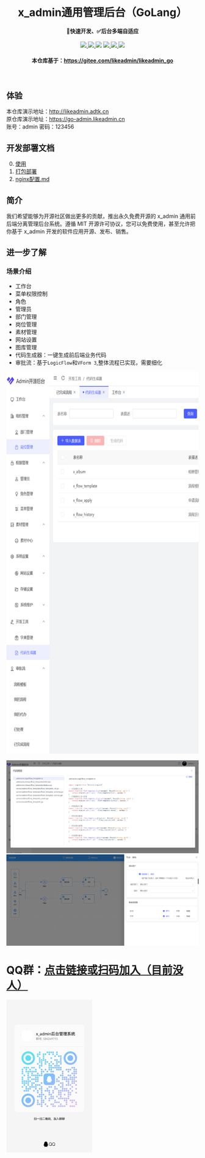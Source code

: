 <h1 align="center">x_admin通用管理后台（GoLang）</h1>
<h4 align="center">🚀快速开发、✅后台多端自适应</h4> 
<p align="center">
<a href=""><img src="https://img.shields.io/badge/Go-1.21+-69d6e1
"> </a><a href="#"> <img src="https://img.shields.io/badge/Gin-1.9.1-3176d9"> </a><a href="https://www.tslang.cn/"><img src="https://img.shields.io/badge/TypeScript-5-294e80"></a> <a href="#"><img src="https://img.shields.io/badge/Vue.js-3-4eb883"> </a><a href="#"><img src="https://img.shields.io/badge/vite-4-ffc018"> </a><a href="#"><img src="https://img.shields.io/badge/Element Plus-2-409eff"> </a>
<!-- <a target="_blank" href="https://www.docker.com/"><img src="https://img.shields.io/badge/Docker--139cff"></a> -->
<br>
<h4 align="center">本仓库基于：<a href="https://gitee.com/likeadmin/likeadmin_go">https://gitee.com/likeadmin/likeadmin_go</a><h4>

 
 
 <br>

## 体验 


本仓库演示地址：http://likeadmin.adtk.cn <br>
原仓库演示地址：https://go-admin.likeadmin.cn <br>
账号：admin 密码：123456
    
## 开发部署文档
0. [使用](./docs/0.使用.md)
1. [打包部署](./docs/1.go-打包部署.md) 
2. [nginx配置.md](./docs/2.nginx配置.md)


## 简介

我们希望能够为开源社区做出更多的贡献，推出永久免费开源的 x_admin 通用前后端分离管理后台系统。遵循 MIT 开源许可协议，您可以免费使用，甚至允许把你基于 x_admin 开发的软件应用开源、发布、销售。
<br>

## 进一步了解
### 场景介绍

- 工作台
- 菜单权限控制
- 角色
- 管理员
- 部门管理
- 岗位管理
- 素材管理
- 网站设置
- 图库管理
- 代码生成器：一键生成前后端业务代码
- 审批流：基于`LogicFlow`和`VForm 3`,整体流程已实现，需要细化

<img border="0" src="./docs/assets/menu.png" height="1000px" alt="alipay" title="alipay"/>
 
![](./docs/assets/genCode.png)
![](./docs/assets/flow.png)


# QQ群：<a target="_blank" href="https://qm.qq.com/cgi-bin/qm/qr?k=3owvxQhAsj6oJ6_aJKuARd-GK6dDbMdu&jump_from=webapi&authKey=c989fefqSydvK0yM5uw+y5UIPy1WfMR/OlLPnubNW9ixVp9lKsTXXth07K7zOYOH">点击链接或扫码加入（目前没人）</a>

<img border="0" src="./docs/assets/group.jpg" height="400px" alt="group" title="group">
 